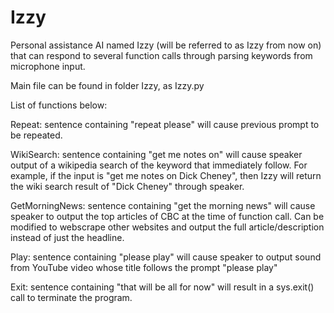 # Izzy
Personal assistance AI named Izzy (will be referred to as Izzy from now on) that can respond to several function calls through parsing keywords from microphone input. 

Main file can be found in folder Izzy, as Izzy.py








List of functions below:


Repeat: sentence containing "repeat please" will cause previous prompt to be repeated.

WikiSearch: sentence containing "get me notes on" will cause speaker output of a wikipedia search of the keyword that immediately follow. For example, if the input is "get me notes on Dick Cheney", then Izzy will return the wiki search result of "Dick Cheney" through speaker.

GetMorningNews: sentence containing "get the morning news" will cause speaker to output the top articles of CBC at the time of function call. Can be modified to webscrape other websites and output the full article/description instead of just the headline.

Play: sentence containing "please play" will cause speaker to output sound from YouTube video whose title follows the prompt "please play"

Exit: sentence containing "that will be all for now" will result in a sys.exit() call to terminate the program.
